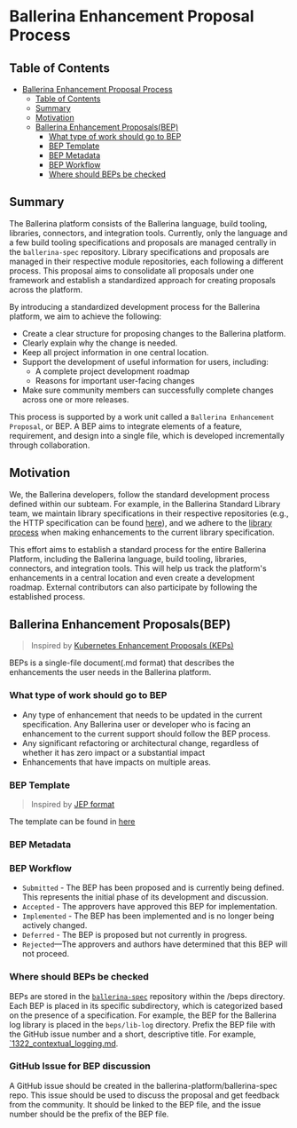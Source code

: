 # Ballerina Enhancement Proposal Process

## Table of Contents

<!-- TOC -->
* [Ballerina Enhancement Proposal Process](#ballerina-enhancement-proposal-process)
  * [Table of Contents](#table-of-contents)
  * [Summary](#summary)
  * [Motivation](#motivation)
  * [Ballerina Enhancement Proposals(BEP)](#ballerina-enhancement-proposalsbep-)
    * [What type of work should go to BEP](#what-type-of-work-should-go-to-bep)
    * [BEP Template](#bep-template)
    * [BEP Metadata](#bep-metadata)
    * [BEP Workflow](#bep-workflow)
    * [Where should BEPs be checked](#where-should-beps-be-checked)
<!-- TOC -->

## Summary

The Ballerina platform consists of the Ballerina language, build tooling, libraries, connectors, and integration tools. Currently, only the language and a few build tooling specifications and proposals are managed centrally in the `ballerina-spec` repository. Library specifications and proposals are managed in their respective module repositories, each following a different process. This proposal aims to consolidate all proposals under one framework and establish a standardized approach for creating proposals across the platform.

By introducing a standardized development process for the Ballerina platform, we aim to achieve the following:

- Create a clear structure for proposing changes to the Ballerina platform.
- Clearly explain why the change is needed.
- Keep all project information in one central location.
- Support the development of useful information for users, including:
    - A complete project development roadmap
    - Reasons for important user-facing changes
- Make sure community members can successfully complete changes across one or more releases.

This process is supported by a work unit called a `Ballerina Enhancement Proposal`, or BEP. A BEP aims to integrate elements of a feature, requirement, and design into a single file, which is developed incrementally through collaboration.

## Motivation

We, the Ballerina developers, follow the standard development process defined within our subteam. For example, in the Ballerina Standard Library team, we maintain library specifications in their respective repositories (e.g., the HTTP specification can be found [here](https://github.com/ballerina-platform/module-ballerina-http/blob/master/docs/spec/spec.md)), and we adhere to the [library process](https://github.com/ballerina-platform/ballerina-library/blob/main/docs/library-development-process.md#specification) when making enhancements to the current library specification.

This effort aims to establish a standard process for the entire Ballerina Platform, including the Ballerina language, build tooling, libraries, connectors, and integration tools. This will help us track the platform's enhancements in a central location and even create a development roadmap. External contributors can also participate by following the established process.

## Ballerina Enhancement Proposals(BEP) 

> Inspired by [Kubernetes Enhancement Proposals (KEPs)](https://github.com/kubernetes/enhancements/blob/master/keps/README.md)

BEPs is a single-file document(.md format) that describes the enhancements the user needs in the Ballerina platform.

### What type of work should go to BEP

* Any type of enhancement that needs to be updated in the current specification. Any Ballerina user or developer who is facing an enhancement to the current support should follow the BEP process.
* Any significant refactoring or architectural change, regardless of whether it has zero impact or a substantial impact
* Enhancements that have impacts on multiple areas.

### BEP Template

> Inspired by [JEP format](https://openjdk.org/jeps/2)

The template can be found in [here](0000_bep_template.md)

### BEP Metadata

### BEP Workflow

* `Submitted` - The BEP has been proposed and is currently being defined. This represents the initial phase of its development and discussion.
* `Accepted` - The approvers have approved this BEP for implementation.
* `Implemented` - The BEP has been implemented and is no longer being actively changed.
* `Deferred` - The BEP is proposed but not currently in progress.
* `Rejected`—The approvers and authors have determined that this BEP will not proceed.

### Where should BEPs be checked

BEPs are stored in the [`ballerina-spec`](https://github.com/ballerina-platform/ballerina-spec) repository within the /beps directory. Each BEP is placed in its specific subdirectory, which is categorized based on the presence of a specification. For example, the BEP for the Ballerina log library is placed in the `beps/lib-log` directory. Prefix the BEP file with the GitHub issue number and a short, descriptive title. For example, [`1322_contextual_logging.md](../lib-log/1322_contextual_logging.md).

### GitHub Issue for BEP discussion

A GitHub issue should be created in the ballerina-platform/ballerina-spec repo. This issue should be used to discuss the proposal and get feedback from the community. It should be linked to the BEP file, and the issue number should be the prefix of the BEP file.
